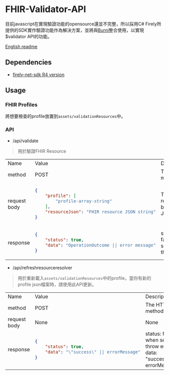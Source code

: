 # FHIR-Validator-API
目前javascript在實現驗證功能的opensource還並不完整，所以採用C# Firely所提供的SDK實作驗證功能作為解決方案，並將與[Burni](https://github.com/Chinlinlee/Burni)整合使用，以實現$validator API的功能。

[English readme](Readme.md)

## Dependencies
- [firely-net-sdk R4 version](https://github.com/FirelyTeam/firely-net-sdk)


## Usage
### FHIR Profiles
將想要檢查的profile放置到`assets/validationResources`中。

### API
- /api/validate
> 用於驗證FHIR Resource 
<table>
<tr>
    <td>Name</td>
    <td>Value</td>
    <td>Description</td>
</tr>
<tr>
<td>method</td>
<td>POST</td>
<td>The HTTP method</td>
</tr>
<tr>
<td>
    request body
</td>
<td>

```json
{
    "profile": [
        "profile-array-string"
    ],
    "resourceJson": "FHIR resource JSON string"
}
```

</td>
<td>
    The request body use JSON
</td>
</tr>
<tr>
    <td>
        response
    </td>
<td>

```json
{
    "status": true,
    "data": "OperationOutcome || error message"
}
```

</td>
<td>status: false when server throw error</td>
    </tr>
</table>

- /api/refreshresourceresolver
> 用於重新載入`assets/validationResources`中的profile，當你有新的profile json檔案時，請使用此API更新。

<table>
<tr>
    <td>Name</td>
    <td>Value</td>
    <td>Description</td>
</tr>
<tr>
<td>method</td>
<td>POST</td>
<td>The HTTP method</td>
</tr>
<tr>
<td>request body</td>
<td>None</td>
<td>None</td>
</tr>
<tr>
<td>response</td>
<td>

```json
{
    "status": true,
    "data": "\"success\" || errorMessage"
}
```

</td>
<td>status: false when server throw error. <br />
data: "success" or errorMessage
</td>
</tr>
</table>